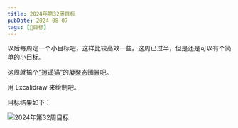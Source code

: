 ```yaml
---
title: 2024年第32周目标
pubDate: 2024-08-07
tags: [📆目标]
---
```


以后每周定一个小目标吧，这样比较高效一些。这周已过半，但是还是可以有个简单的小目标。

这周就搞个[“逍遥猫”](/lab/20240805-xycat)的[凝聚态图景](/lab/20240807-condensed-state-picture)吧。

用 Excalidraw 来绘制吧。

目标结果如下：

![2024年第32周目标](/images/target-2024-32.svg)
